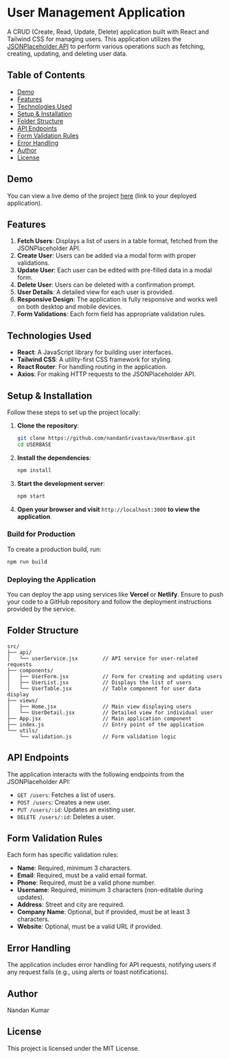 
# User Management Application

A CRUD (Create, Read, Update, Delete) application built with React and Tailwind CSS for managing users. This application utilizes the [JSONPlaceholder API](https://jsonplaceholder.typicode.com/) to perform various operations such as fetching, creating, updating, and deleting user data.

## Table of Contents

- [Demo](#demo)
- [Features](#features)
- [Technologies Used](#technologies-used)
- [Setup & Installation](#setup--installation)
- [Folder Structure](#folder-structure)
- [API Endpoints](#api-endpoints)
- [Form Validation Rules](#form-validation-rules)
- [Error Handling](#error-handling)
- [Author](#author)
- [License](#license)

## Demo

You can view a live demo of the project [here](#) (link to your deployed application).

## Features

1. **Fetch Users**: Displays a list of users in a table format, fetched from the JSONPlaceholder API.
2. **Create User**: Users can be added via a modal form with proper validations.
3. **Update User**: Each user can be edited with pre-filled data in a modal form.
4. **Delete User**: Users can be deleted with a confirmation prompt.
5. **User Details**: A detailed view for each user is provided.
6. **Responsive Design**: The application is fully responsive and works well on both desktop and mobile devices.
7. **Form Validations**: Each form field has appropriate validation rules.

## Technologies Used

- **React**: A JavaScript library for building user interfaces.
- **Tailwind CSS**: A utility-first CSS framework for styling.
- **React Router**: For handling routing in the application.
- **Axios**: For making HTTP requests to the JSONPlaceholder API.

## Setup & Installation

Follow these steps to set up the project locally:

1. **Clone the repository**:

   ```bash
   git clone https://github.com/nandanSrivastava/UserBase.git
   cd USERBASE
   ```

2. **Install the dependencies**:

   ```bash
   npm install
   ```

3. **Start the development server**:

   ```bash
   npm start
   ```

4. **Open your browser and visit** `http://localhost:3000` **to view the application**.

### Build for Production

To create a production build, run:

```bash
npm run build
```

### Deploying the Application

You can deploy the app using services like **Vercel** or **Netlify**. Ensure to push your code to a GitHub repository and follow the deployment instructions provided by the service.

## Folder Structure

```
src/
├── api/
│   └── userService.jsx        // API service for user-related requests
├── components/
│   ├── UserForm.jsx           // Form for creating and updating users
│   ├── UserList.jsx           // Displays the list of users
│   └── UserTable.jsx          // Table component for user data display
├── views/
│   ├── Home.jsx               // Main view displaying users
│   └── UserDetail.jsx         // Detailed view for individual user
├── App.jsx                    // Main application component
├── index.js                   // Entry point of the application
└── utils/
    └── validation.js          // Form validation logic
```

## API Endpoints

The application interacts with the following endpoints from the JSONPlaceholder API:

- `GET /users`: Fetches a list of users.
- `POST /users`: Creates a new user.
- `PUT /users/:id`: Updates an existing user.
- `DELETE /users/:id`: Deletes a user.

## Form Validation Rules

Each form has specific validation rules:

- **Name**: Required, minimum 3 characters.
- **Email**: Required, must be a valid email format.
- **Phone**: Required, must be a valid phone number.
- **Username**: Required, minimum 3 characters (non-editable during updates).
- **Address**: Street and city are required.
- **Company Name**: Optional, but if provided, must be at least 3 characters.
- **Website**: Optional, must be a valid URL if provided.

## Error Handling

The application includes error handling for API requests, notifying users if any request fails (e.g., using alerts or toast notifications).

## Author

Nandan Kumar

## License

This project is licensed under the MIT License.
```